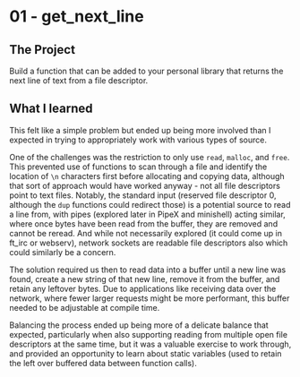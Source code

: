 # 01 - get_next_line
## The Project
Build a function that can be added to your personal library that returns the next line of text from a file descriptor.

## What I learned
This felt like a simple problem but ended up being more involved than I expected in trying to appropriately work with various types of source.

One of the challenges was the restriction to only use ``read``, ``malloc``, and ``free``. This prevented use of functions to scan through a file and identify the location of `\n` characters first before allocating and copying data, although that sort of approach would have worked anyway - not all file descriptors point to text files. Notably, the standard input (reserved file descriptor 0, although the ``dup`` functions could redirect those) is a potential source to read a line from, with pipes (explored later in PipeX and minishell) acting similar, where once bytes have been read from the buffer, they are removed and cannot be reread. And while not necessarily explored (it could come up in ft_irc or webserv), network sockets are readable file descriptors also which could similarly be a concern.

The solution required us then to read data into a buffer until a new line was found, create a new string of that new line, remove it from the buffer, and retain any leftover bytes. Due to applications like receiving data over the network, where fewer larger requests might be more performant, this buffer needed to be adjustable at compile time.

Balancing the process ended up being more of a delicate balance that expected, particularly when also supporting reading from multiple open file descriptors at the same time, but it was a valuable exercise to work through, and provided an opportunity to learn about static variables (used to retain the left over buffered data between function calls). 

